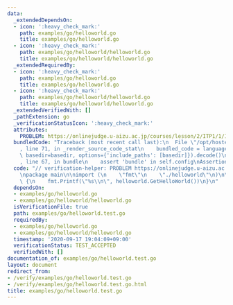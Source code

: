 ```yaml
---
data:
  _extendedDependsOn:
  - icon: ':heavy_check_mark:'
    path: examples/go/helloworld.go
    title: examples/go/helloworld.go
  - icon: ':heavy_check_mark:'
    path: examples/go/helloworld/helloworld.go
    title: examples/go/helloworld/helloworld.go
  _extendedRequiredBy:
  - icon: ':heavy_check_mark:'
    path: examples/go/helloworld.go
    title: examples/go/helloworld.go
  - icon: ':heavy_check_mark:'
    path: examples/go/helloworld/helloworld.go
    title: examples/go/helloworld/helloworld.go
  _extendedVerifiedWith: []
  _pathExtension: go
  _verificationStatusIcon: ':heavy_check_mark:'
  attributes:
    PROBLEM: https://onlinejudge.u-aizu.ac.jp/courses/lesson/2/ITP1/1/ITP1_1_A
  bundledCode: "Traceback (most recent call last):\n  File \"/opt/hostedtoolcache/Python/3.9.0/x64/lib/python3.9/site-packages/onlinejudge_verify/documentation/build.py\"\
    , line 71, in _render_source_code_stat\n    bundled_code = language.bundle(stat.path,\
    \ basedir=basedir, options={'include_paths': [basedir]}).decode()\n  File \"/opt/hostedtoolcache/Python/3.9.0/x64/lib/python3.9/site-packages/onlinejudge_verify/languages/user_defined.py\"\
    , line 67, in bundle\n    assert 'bundle' in self.config\nAssertionError\n"
  code: "// verification-helper: PROBLEM https://onlinejudge.u-aizu.ac.jp/courses/lesson/2/ITP1/1/ITP1_1_A\n\
    \npackage main\n\nimport (\n    \"fmt\"\n    \"./helloworld\"\n)\n\nfunc main()\
    \ {\n    fmt.Printf(\"%s\\n\", helloworld.GetHelloWorld())\n}\n"
  dependsOn:
  - examples/go/helloworld.go
  - examples/go/helloworld/helloworld.go
  isVerificationFile: true
  path: examples/go/helloworld.test.go
  requiredBy:
  - examples/go/helloworld.go
  - examples/go/helloworld/helloworld.go
  timestamp: '2020-09-17 19:04:09+09:00'
  verificationStatus: TEST_ACCEPTED
  verifiedWith: []
documentation_of: examples/go/helloworld.test.go
layout: document
redirect_from:
- /verify/examples/go/helloworld.test.go
- /verify/examples/go/helloworld.test.go.html
title: examples/go/helloworld.test.go
---
```

